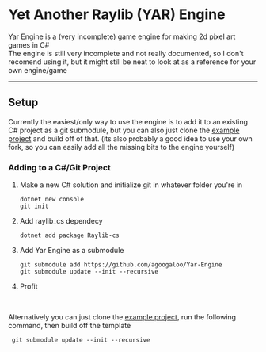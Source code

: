 # Yet Another Raylib (YAR) Engine

Yar Engine is a (very incomplete) game engine for making 2d pixel art games in C#<br> 
The engine is still very incomplete and not really documented, so I don't recomend using it, but it might still be neat to look at as a reference for your own engine/game

---
## Setup
Currently the easiest/only way to use the engine is to add it to an existing C# project as a git submodule, but 
you can also just clone the [example project](https://github.com/agoogaloo/YarEngine-Example) and build off of that.
(its also probably a good idea to use your own fork, so you can easily add all the missing bits to the engine yourself)
<br>
### Adding to a C#/Git Project
1) Make a new C# solution and initialize git in whatever folder you're in
   ```
   dotnet new console
   git init
   ```
2) Add raylib_cs dependecy
   ```
   dotnet add package Raylib-cs
   ```
4) Add Yar Engine as a submodule
   ```
   git submodule add https://github.com/agoogaloo/Yar-Engine
   git submodule update --init --recursive
   ```
6) Profit

<br>

Alternatively you can just clone the [example project](https://github.com/agoogaloo/YarEngine-Example), run the following command, then build off the template
```
 git submodule update --init --recursive
```

